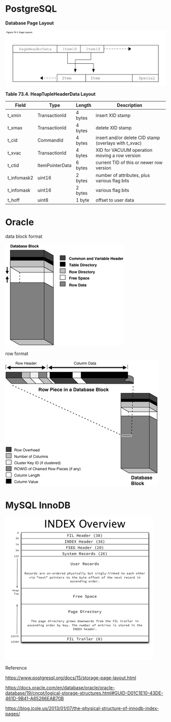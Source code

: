 # PostgreSQL

****Database Page Layout****

[![](images/postgresql_data_page.png)](https://meetingfuture.github.io/posts/)



**Table 73.4. HeapTupleHeaderData Layout**

| Field | Type | Length | Description |
| --- | --- | --- | --- |
| t_xmin | TransactionId | 4 bytes | insert XID stamp |
| t_xmax | TransactionId | 4 bytes | delete XID stamp |
| t_cid | CommandId | 4 bytes | insert and/or delete CID stamp (overlays with t_xvac) |
| t_xvac | TransactionId | 4 bytes | XID for VACUUM operation moving a row version |
| t_ctid | ItemPointerData | 6 bytes | current TID of this or newer row version |
| t_infomask2 | uint16 | 2 bytes | number of attributes, plus various flag bits |
| t_infomask | uint16 | 2 bytes | various flag bits |
| t_hoff | uint8 | 1 byte | offset to user data |

# Oracle

data block format

[![](images/oracle_data_block.png)](https://meetingfuture.github.io/posts/)

row format

[![](images/oracle_row_format.png)](https://meetingfuture.github.io/posts/)

# MySQL InnoDB

[![](images/mysql_innodb_index.png)](https://meetingfuture.github.io/posts/)

Reference

https://www.postgresql.org/docs/15/storage-page-layout.html

https://docs.oracle.com/en/database/oracle/oracle-database/19/cncpt/logical-storage-structures.html#GUID-D01C1E10-43DE-461D-9B41-A65266EAB70B

https://blog.jcole.us/2013/01/07/the-physical-structure-of-innodb-index-pages/